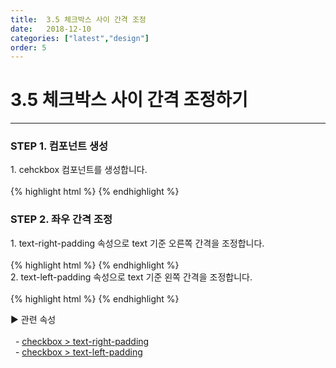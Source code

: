 ```yaml
---
title:  3.5 체크박스 사이 간격 조정
date:   2018-12-10
categories: ["latest","design"]
order: 5
---
```


3.5 체크박스 사이 간격 조정하기
===

---

### STEP 1. 컴포넌트 생성
<div>1. cehckbox 컴포넌트를 생성합니다.</div>
<br>
{% highlight html %}
<sbux-checkbox id="sbIdx1" name="sbTagNm.a" uitype="normal" text="SBUx Checkbox1"></sbux-checkbox>
<sbux-checkbox id="sbIdx2" name="sbTagNm.b" uitype="normal" text="SBUx Checkbox2"></sbux-checkbox>
<sbux-checkbox id="sbIdx3" name="sbTagNm.c" uitype="normal" text="SBUx Checkbox3"></sbux-checkbox>
{% endhighlight %}

### STEP 2. 좌우 간격 조정
<div>1. text-right-padding 속성으로 text 기준 오른쪽 간격을 조정합니다.</div>
<br>
{% highlight html %}
<sbux-checkbox id="sbIdx1" name="sbTagNm.a" uitype="normal" text="SBUx Checkbox1" text-right-padding="50px"></sbux-checkbox>
<sbux-checkbox id="sbIdx2" name="sbTagNm.b" uitype="normal" text="SBUx Checkbox2" text-right-padding="50px"></sbux-checkbox>
<sbux-checkbox id="sbIdx3" name="sbTagNm.c" uitype="normal" text="SBUx Checkbox3" text-right-padding="50px"></sbux-checkbox>
{% endhighlight %}

<div>2. text-left-padding 속성으로 text 기준 왼쪽 간격을 조정합니다.</div>
<br>
{% highlight html %}
<sbux-checkbox id="sbIdx1" name="sbTagNm.a" uitype="normal" text="SBUx Checkbox1" text-left-padding="50px"></sbux-checkbox>
<sbux-checkbox id="sbIdx2" name="sbTagNm.b" uitype="normal" text="SBUx Checkbox2" text-left-padding="50px"></sbux-checkbox>
<sbux-checkbox id="sbIdx3" name="sbTagNm.c" uitype="normal" text="SBUx Checkbox3" text-left-padding="50px"></sbux-checkbox>
{% endhighlight %}

<sbux-tabs id="explainTab" name="explainTab" uitype="normal" title-target-id-array="exTab1" 
           title-text-array="설명">
</sbux-tabs>
<div class="tab-content">
    <div id="exTab1">
        ▶ 관련 속성<br><br>
        &nbsp;&nbsp;- <a href="https://softbowllab.github.io/sbux/attribute/latest/checkbox.textrightpadding#checkbox" target="_blank">checkbox > text-right-padding</a><br>
        &nbsp;&nbsp;- <a href="https://softbowllab.github.io/sbux/attribute/latest/checkbox.textleftpadding#checkbox" target="_blank">checkbox > text-left-padding</a><br>
    </div>
</div>